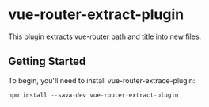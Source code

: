 # vue-router-extract-plugin
This plugin extracts vue-router path and title into new files.

## Getting Started
To begin, you'll need to install vue-router-extrace-plugin:
```javascript
npm install --sava-dev vue-router-extract-plugin

```
